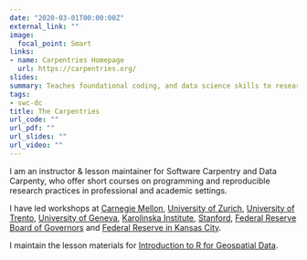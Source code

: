 ```yaml
---
date: "2020-03-01T00:00:00Z"
external_link: ""
image:
  focal_point: Smart
links:
- name: Carpentries Homepage
  url: https://carpentries.org/
slides:
summary: Teaches foundational coding, and data science skills to researchers Targeted at graduate students & researchers.
tags:
- swc-dc
title: The Carpentries
url_code: ""
url_pdf: ""
url_slides: ""
url_video: ""
---
```


I am an instructor & lesson maintainer for Software Carpentry and Data Carpenty, who offer short courses on programming and reproducible research practices in professional and academic settings.

I have led workshops at [Carnegie Mellon](https://lachlandeer.github.io/2020-03-12-carnegie), [University of Zurich](https://uzhcrs.github.io/2019-02-07-zurich/), [University of Trento](https://mkcor.github.io/2018-11-14-trento/), [University of Geneva](https://lachlandeer.github.io/2018-03-08-geneva/), [Karolinska Institute](https://hadrieng.github.io/2017-10-16-karolinska/), [Stanford](https://lachlandeer.github.io/2017-06-01-stanford/), [Federal Reserve Board of Governors](https://lachlandeer.github.io/2017-05-01-dc-frb/) and [Federal Reserve in Kansas City](https://butterflyology.github.io/2017-02-14-kcfrb/).

I maintain the lesson materials for  [Introduction to R for Geospatial Data](http://www.datacarpentry.org/r-intro-geospatial/).